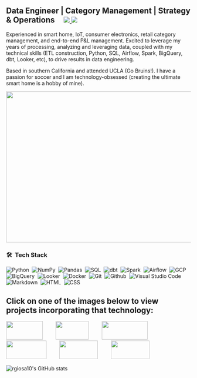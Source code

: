 <h2>
  Data Engineer | Category Management | Strategy & Operations &nbsp; &nbsp;
	<a href="https://www.linkedin.com/in/rubengiosa/">
		<img src="https://img.shields.io/badge/linkedin%20-%230077B5.svg?&style=flat&logo=linkedin&logoColor=white" />
	</a>
	<a href="mailto:rubenalexgiosa@gmail.com">
		<img src="https://img.shields.io/badge/Gmail-D14836?style=flat&logo=gmail&logoColor=white" />
	</a>
</h2>

Experienced in smart home, IoT, consumer electronics, retail category management, and end-to-end P&L management. Excited to leverage my years of processing, analyzing and leveraging data, coupled with my technical skills (ETL construction, Python, SQL, Airflow, Spark, BigQuery, dbt, Looker, etc), to drive results in data engineering.

Based in southern California and attended UCLA (Go Bruins!). I have a passion for soccer and I am technology-obsessed (creating the ultimate smart home is a hobby of mine).

<img src='https://user-images.githubusercontent.com/115185983/221060662-e527d92b-80d3-4258-9021-4fd866c2afa8.png' width='850' height='410'>

### 🛠 &nbsp;Tech Stack
![Python](https://img.shields.io/badge/-Python-05122A?style=flat&logo=python)&nbsp;
![NumPy](https://img.shields.io/badge/numpy%20-%23013243.svg?&style=flat&logo=numpy&logoColor=white)&nbsp;
![Pandas](https://img.shields.io/badge/pandas%20-%23150458.svg?&style=flat&logo=pandas&logoColor=white)&nbsp;
![SQL](https://img.shields.io/badge/-MySQL-05122A?style=flat&logo=mysql)&nbsp;
![dbt](https://img.shields.io/badge/-dbt-05122A?style=flat&logo=dbt)&nbsp; 
![Spark](https://img.shields.io/badge/-ApacheSpark-05122A?style=flat&logo=apachespark)&nbsp; 
![Airflow](https://img.shields.io/badge/-ApacheAirflow-05122A?style=flat&logo=apacheairflow)&nbsp; 
![GCP](https://img.shields.io/badge/-GoogleCloud-05122A?style=flat&logo=googlecloud)&nbsp; \
![BigQuery](https://img.shields.io/badge/-BigQuery-05122A?style=flat&logo=bigquery)&nbsp; 
![Looker](https://img.shields.io/badge/-Looker-05122A?style=flat&logo=looker)&nbsp;
![Docker](https://img.shields.io/badge/-Docker-05122A?style=flat&logo=docker)&nbsp;
![Git](https://img.shields.io/badge/-Git-05122A?style=flat&logo=git)&nbsp;
![Github](https://img.shields.io/badge/-Github-05122A?style=flat&logo=github)&nbsp;
![Visual Studio Code](https://img.shields.io/badge/-Visual%20Studio%20Code-05122A?style=flat&logo=visual-studio-code&logoColor=007ACC)&nbsp;
![Markdown](https://img.shields.io/badge/-Markdown-05122A?style=flat&logo=markdown)&nbsp;
![HTML](https://img.shields.io/badge/-HTML-05122A?style=flat&logo=html5)&nbsp;
![CSS](https://img.shields.io/badge/-CSS-05122A?style=flat&logo=css3)&nbsp;

## Click on one of the images below to view projects incorporating that technology:

[<img src='https://img.shields.io/badge/-Python-05122A?style=flat&logo=python' width='100' height='50'>](https://github.com/rgiosa10/Emissions-by-Country.git) &nbsp; &nbsp; &nbsp; &nbsp; 
[<img src='https://img.shields.io/badge/-dbt-05122A?style=flat&logo=dbt' width='90' height='50'>](https://github.com/rgiosa10/dbt-indpnt-proj.git) &nbsp; &nbsp; &nbsp; &nbsp; 
[<img src='https://img.shields.io/badge/-ApacheAirflow-05122A?style=flat&logo=apacheairflow' width='125' height='50'>](https://github.com/rgiosa10/team-week3.git) &nbsp; &nbsp; &nbsp; &nbsp; 
[<img src='https://img.shields.io/badge/-MySQL-05122A?style=flat&logo=mysql' width='110' height='50'>](https://github.com/rgiosa10/Emissions-by-Country.git) &nbsp; &nbsp; &nbsp; &nbsp; 
[<img src='https://img.shields.io/badge/-BigQuery-05122A?style=flat&logo=bigquery' width='105' height='50'>](https://github.com/rgiosa10/team-week3.git) &nbsp; &nbsp; &nbsp; &nbsp; 
[<img src='https://img.shields.io/badge/-Looker-05122A?style=flat&logo=looker' width='105' height='50'>](https://github.com/rgiosa10/Emissions-by-Country.git)


![rgiosa10's GitHub stats](https://github-readme-stats.vercel.app/api?username=rgiosa10&theme=dark&show_icons=true&hide_title=true)



